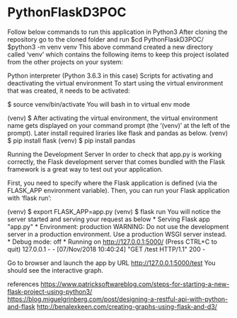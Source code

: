 # PythonFlaskD3POC

Follow below commands to run this application in Python3
After cloning the repository go to the cloned folder and run
$cd PythonFlaskD3POC/
$python3 -m venv venv
  This above command created a new directory called ‘venv’ which contains the following items to keep this project isolated from the   other projects on your system:

  Python interpreter (Python 3.6.3 in this case)
  Scripts for activating and deactivating the virtual environment
  To start using the virtual environment that was created, it needs to be activated:

$ source venv/bin/activate
  You will bash in to virtual env mode

(venv) $
  After activating the virtual environment, the virtual environment name gets displayed on your command prompt (the ‘(venv)’     at the left of the prompt).
  Later install required liraries like flask and pandas as below.
(venv) $ pip install flask
(venv) $ pip install pandas

Running the Development Server
In order to check that app.py is working correctly, the Flask development server that comes bundled with the Flask framework is a great way to test out your application.

First, you need to specify where the Flask application is defined (via the FLASK_APP environment variable). Then, you can run your Flask application with ‘flask run’:

(venv) $ export FLASK_APP=app.py
(venv) $ flask run
You will notice the server started and serving your request as below
    * Serving Flask app "app.py"
      * Environment: production
      WARNING: Do not use the development server in a production environment.
     Use a production WSGI server instead.
     * Debug mode: off
    * Running on http://127.0.0.1:5000/ (Press CTRL+C to quit)
  127.0.0.1 - - [07/Nov/2018 10:40:24] "GET /test HTTP/1.1" 200 -

Go to browser and launch the app by URL http://127.0.0.1:5000/test You should see the interactive graph.

references
https://www.patricksoftwareblog.com/steps-for-starting-a-new-flask-project-using-python3/
https://blog.miguelgrinberg.com/post/designing-a-restful-api-with-python-and-flask
http://benalexkeen.com/creating-graphs-using-flask-and-d3/
